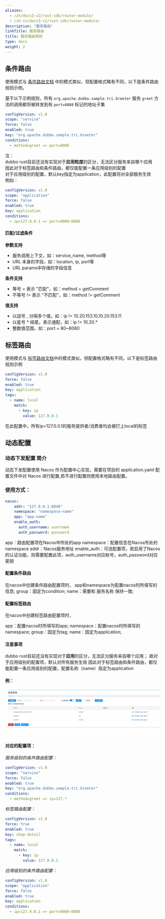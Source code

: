 ```yaml
---
aliases:
  - /zh/docs3-v2/rust-sdk/router-module/
  - /zh-cn/docs3-v2/rust-sdk/router-module/
description: "服务路由"
linkTitle: 服务路由
title: 服务路由规则
type: docs
weight: 2
---
```


## 条件路由
使用模式与 [条件路由文档](/zh/overview/core-features/traffic/condition-rule/) 中的模式类似，但配置格式略有不同，以下是条件路由规则示例。

基于以下示例规则，所有 `org.apache.dubbo.sample.tri.Greeter` 服务 `greet` 
方法的调用都将被转发到有 `port=8888` 标记的地址子集 

```yaml
configVersion: v1.0
scope: "service"
force: false
enabled: true
key: "org.apache.dubbo.sample.tri.Greeter"
conditions:
  - method=greet => port=8888
```
注：<br>
dubbo rust目前还没有实现对于**应用粒度**的区分，无法区分服务来自哪个应用<br>
因此对于标签路由和条件路由，都仅能配置一条应用级别的配置<br>
对于应用级别的配置，默认key指定为application，此配置将对全部服务生效<br>
例如：
```yaml
configVersion: v1.0
scope: "application"
force: false
enabled: true
key: application
conditions:
  - ip=127.0.0.1 => port=8000~8888
```

#### 匹配/过滤条件

**参数支持**

* 服务调用上下文，如：service_name, method等
* URL 本身的字段，如：location, ip, port等
* URL params中存储的字段信息

**条件支持**

* 等号 = 表示 "匹配"，如：method = getComment
* 不等号 != 表示 "不匹配"，如：method != getComment

**值支持**

* 以逗号 , 分隔多个值，如：ip != 10.20.153.10,10.20.153.11
* 以星号 * 结尾，表示通配，如：ip != 10.20.*
* 整数值范围，如：port = 80~8080


## 标签路由
使用模式与 [标签路由文档](/zh/overview/core-features/traffic/tag-rule/)中的模式类似，但配置格式略有不同，以下是标签路由规则示例
```yaml
configVersion: v1.0
force: false
enabled: true
key: application
tags:
  - name: local
    match:
      - key: ip
        value: 127.0.0.1
```
在此配置中，所有ip=127.0.0.1的服务提供者/消费者均会被打上local的标签

## 动态配置
### 动态下发配置 简介
动态下发配置使用 Nacos 作为配置中心实现，需要在项目的 application.yaml 配置文件中对 Nacos 进行配置,若不进行配置则使用本地路由配置。
### 使用方式：
```yaml
nacos:
    addr: "127.0.0.1:8848"
    namespace: "namespace-name"
    app: "app-name"
    enable_auth: 
      auth_username: username
      auth_password: password
```
app：路由配置项在Nacos中所处的app
namespace：配置信息在Nacos所处的namespace
addr：Nacos服务地址
enable_auth：可选配置项，若启用了Nacos的认证功能，则需要配置此项，auth_username对应帐号，auth_password对应密钥


#### 配置条件路由

在nacos中创建条件路由配置项时，
app和namespace为配置nacos时所填写的信息;
group：固定为condition;
name：需要和 服务名称 保持一致;


#### 配置标签路由
在nacos中创建标签路由配置项时，

app：配置nacos时所填写的app;
namespace：配置nacos时所填写的namespace;
group：固定为tag;
name：固定为application;

#### 注意事项
dubbo rust目前还没有实现对于**应用**的区分，无法区分服务来自哪个应用；
故对于应用级别的配置项，默认对所有服务生效
因此对于标签路由和条件路由，都仅能配置一条应用级别的配置，配置名称（name）指定为application

#### 例：
![nacos-example.png](/imgs/rust/router-example/nacos-example.png)
#### 对应的配置项：

*服务级别的条件路由配置：*
```yaml
configVersion: v1.0
scope: "service"
force: false
enabled: true
key: "org.apache.dubbo.sample.tri.Greeter"
conditions:
  - method=greet => ip=127.*
```
*标签路由配置：*
```yaml
configVersion: v1.0
force: true
enabled: true
key: shop-detail
tags:
  - name: local
    match:
      - key: ip
        value: 127.0.0.1
```

*应用级别的条件路由配置：*
```yaml
configVersion: v1.0
scope: "application"
force: false
enabled: true
key: application
conditions:
  - ip=127.0.0.1 => port=8000~8888
```